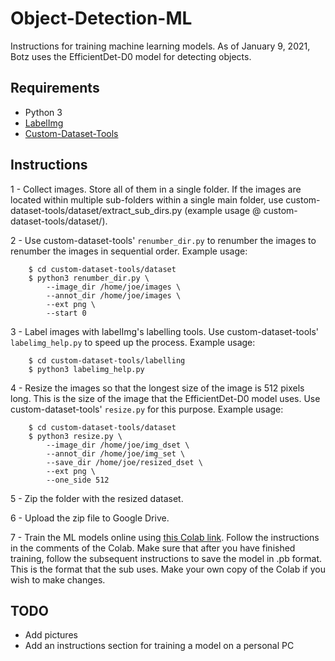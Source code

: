 # Object-Detection-ML

Instructions for training machine learning models. As of January 9, 2021, 
Botz uses the EfficientDet-D0 model for detecting objects.

## Requirements

- Python 3
- [LabelImg](https://github.com/tzutalin/labelImg.git)
- [Custom-Dataset-Tools](https://github.com/CraigWang1/custom-dataset-tools.git)

## Instructions

1 - Collect images. Store all of them in a single folder.
    If the images are located within multiple sub-folders within a single main folder,
    use custom-dataset-tools/dataset/extract_sub_dirs.py (example usage @ custom-dataset-tools/dataset/).

2 - Use custom-dataset-tools' `renumber_dir.py` to renumber the images
    to renumber the images in sequential order.
    Example usage:

        $ cd custom-dataset-tools/dataset
        $ python3 renumber_dir.py \
            --image_dir /home/joe/images \
            --annot_dir /home/joe/images \
            --ext png \
            --start 0

3 - Label images with labelImg's labelling tools. 
    Use custom-dataset-tools' `labelimg_help.py` to speed up the process.
    Example usage:

        $ cd custom-dataset-tools/labelling
        $ python3 labelimg_help.py

4 - Resize the images so that the longest size of the image is 512 pixels long.
    This is the size of the image that the EfficientDet-D0 model uses.
    Use custom-dataset-tools' `resize.py` for this purpose.
    Example usage:

        $ cd custom-dataset-tools/dataset
        $ python3 resize.py \
            --image_dir /home/joe/img_dset \
            --annot_dir /home/joe/img_set \
            --save_dir /home/joe/resized_dset \
            --ext png \
            --one_side 512

5 - Zip the folder with the resized dataset.

6 - Upload the zip file to Google Drive.

7 - Train the ML models online using [this Colab link](https://colab.research.google.com/notebook#fileId=1Qn06AoMEO0thnaN06ciW7N21iSV0prxE&offline=true&sandboxMode=true).
    Follow the instructions in the comments of the Colab. Make sure that after you have finished 
    training, follow the subsequent instructions to save the model in .pb format. This is the
    format that the sub uses. 
    Make your own copy of the Colab if you wish to make changes.

## TODO

- Add pictures
- Add an instructions section for training a model on a personal PC